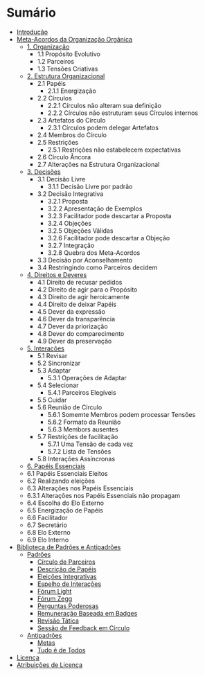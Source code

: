 # Sumário

* [Introdução](README.md)
* [Meta-Acordos da Organização Orgânica](meta-acordos/README.md)
  * [1. Organização](meta-acordos/organizacao.md)
    * 1.1 Propósito Evolutivo
    * 1.2 Parceiros
    * 1.3 Tensões Criativas
  * [2. Estrutura Organizacional](meta-acordos/estrutura-organizacional.md)
    * 2.1 Papéis
      * 2.1.1 Energização
    * 2.2 Círculos
      * 2.2.1 Círculos não alteram sua definição
      * 2.2.2 Círculos não estruturam seus Círculos internos
    * 2.3 Artefatos do Círculo
      * 2.3.1 Círculos podem delegar Artefatos
    * 2.4 Membros do Círculo
    * 2.5 Restrições
      * 2.5.1 Restrições não estabelecem expectativas
    * 2.6 Círculo Âncora
    * 2.7 Alterações na Estrutura Organizacional
  * [3. Decisões](#meta-acordos/decisoes.md)
    * 3.1 Decisão Livre
      * 3.1.1 Decisão Livre por padrão
    * 3.2 Decisão Integrativa
      * 3.2.1 Proposta
      * 3.2.2 Apresentação de Exemplos
      * 3.2.3 Facilitador pode descartar a Proposta
      * 3.2.4 Objeções
      * 3.2.5 Objeções Válidas
      * 3.2.6 Facilitador pode descartar a Objeção
      * 3.2.7 Integração
      * 3.2.8 Quebra dos Meta-Acordos
    * 3.3 Decisão por Aconselhamento
    * 3.4 Restringindo como Parceiros decidem
  * [4. Direitos e Deveres](meta-acordos/direitos-e-deveres.md)
    * 4.1 Direito de recusar pedidos
    * 4.2 Direito de agir para o Propósito
    * 4.3 Direito de agir heroicamente
    * 4.4 Direito de deixar Papéis
    * 4.5 Dever da expressão
    * 4.6 Dever da transparência
    * 4.7 Dever da priorização
    * 4.8 Dever do comparecimento
    * 4.9 Dever da preservação
  * [5. Interações](meta-acordos/reunioes-de-circulo.md)
    * 5.1 Revisar
    * 5.2 Sincronizar
    * 5.3 Adaptar
      * 5.3.1 Operações de Adaptar
    * 5.4 Selecionar
      * 5.4.1 Parceiros Elegíveis
    * 5.5 Cuidar
    * 5.6 Reunião de Círculo
      * 5.6.1 Somemte Membros podem processar Tensões
      * 5.6.2 Formato da Reunião
      * 5.6.3 Membors ausentes
    * 5.7 Restrições de facilitação
      * 5.7.1 Uma Tensão de cada vez
      * 5.7.2 Lista de Tensões
    * 5.8 Interações Assíncronas
  * [6. Papéis Essenciais](meta-acordos/papeis-essenciais.md)
   * 6.1 Papéis Essenciais Eleitos
   * 6.2 Realizando eleições
   * 6.3 Alterações nos Papéis Essenciais
    * 6.3.1 Alterações nos Papéis Essenciais não propagam
   * 6.4 Escolha do Elo Externo
   * 6.5 Energização de Papéis
   * 6.6 Facilitador
   * 6.7 Secretário
   * 6.8 Elo Externo
   * 6.9 Elo Interno
* [Biblioteca de Padrões e Antipadrões](biblioteca/README.md)
  * [Padrões](biblioteca/padroes/README.md)
    * [Círculo de Parceiros](biblioteca/padroes/circulo-de-parceiros.md)
    * [Descrição de Papéis](biblioteca/padroes/descricao-de-papeis.md)
    * [Eleições Integrativas](biblioteca/padroes/eleicoes-integrativas.md)
    * [Espelho de Interações](biblioteca/padroes/espelho-de-interacoes.md)
    * [Fórum Light](biblioteca/padroes/forum-light.md)
    * [Fórum Zegg](biblioteca/padroes/forum-zegg.md)
    * [Perguntas Poderosas](biblioteca/padroes/perguntas-poderosas.md)
    * [Remuneração Baseada em Badges](biblioteca/padroes/remuneracao-baseada-em-badges.md)
    * [Revisão Tática](biblioteca/padroes/revisao-tatica.md)
    * [Sessão de Feedback em Círculo](biblioteca/padroes/sessao-de-feedback-em-circulo.md)
  * [Antipadrões](biblioteca/antipadroes/README.md)
    * [Metas](biblioteca/antipadroes/metas.md)
    * [Tudo é de Todos](biblioteca/antipadroes/tudo-e-de-todos.md)
* [Licença](license.md)
* [Atribuições de Licença](atribuicoes-licenca.md)
